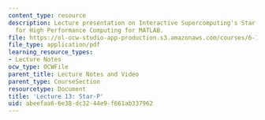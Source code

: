 ```yaml
---
content_type: resource
description: Lecture presentation on Interactive Supercomputing's Star-P Platform
  for High Performance Computing for MATLAB.
file: https://ol-ocw-studio-app-production.s3.amazonaws.com/courses/6-189-multicore-programming-primer-january-iap-2007/abeefaa66e38dc3244e9f661ab337962_lec13starp.pdf
file_type: application/pdf
learning_resource_types:
- Lecture Notes
ocw_type: OCWFile
parent_title: Lecture Notes and Video
parent_type: CourseSection
resourcetype: Document
title: 'Lecture 13: Star-P'
uid: abeefaa6-6e38-dc32-44e9-f661ab337962
---
```

